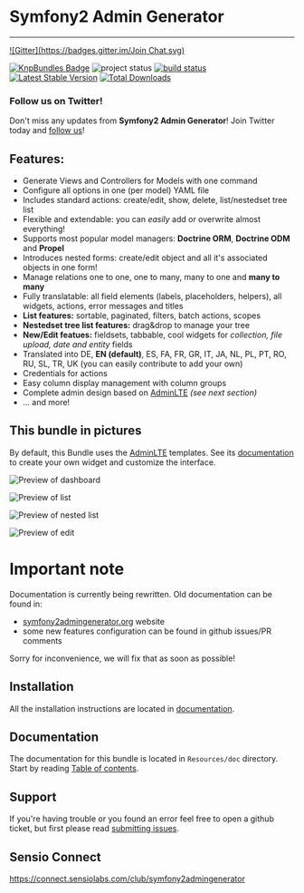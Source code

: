 # Symfony2 Admin Generator
---------------------------------------
[![Gitter](https://badges.gitter.im/Join Chat.svg)](https://gitter.im/symfony2admingenerator/GeneratorBundle?utm_source=badge&utm_medium=badge&utm_campaign=pr-badge&utm_content=badge)

[![KnpBundles Badge](http://knpbundles.com/symfony2admingenerator/GeneratorBundle/badge-short)](http://knpbundles.com/symfony2admingenerator/GeneratorBundle)
![project status](http://stillmaintained.com/symfony2admingenerator/GeneratorBundle.png) 
[![build status](https://secure.travis-ci.org/symfony2admingenerator/GeneratorBundle.png)](http://travis-ci.org/symfony2admingenerator/GeneratorBundle)
[![Latest Stable Version](https://poser.pugx.org/symfony2admingenerator/generator-bundle/v/stable.png)](https://packagist.org/packages/symfony2admingenerator/generator-bundle)
[![Total Downloads](https://poser.pugx.org/symfony2admingenerator/generator-bundle/downloads.png)](https://packagist.org/packages/symfony2admingenerator/generator-bundle)


### Follow us on Twitter!

Don't miss any updates from **Symfony2 Admin Generator**! Join Twitter today and [follow us](https://twitter.com/sf2admgen)!

## Features:

* Generate Views and Controllers for Models with one command
* Configure all options in one (per model) YAML file
* Includes standard actions: create/edit, show, delete, list/nestedset tree list
* Flexible and extendable: you can *easily* add or overwrite almost everything!
* Supports most popular model managers: **Doctrine ORM**, **Doctrine ODM** and **Propel**
* Introduces nested forms: create/edit object and all it's associated objects in one form!
* Manage relations one to one, one to many, many to one and **many to many**
* Fully translatable: all field elements (labels, placeholders, helpers), all widgets, actions, error messages and titles
* **List features:** sortable, paginated, filters, batch actions, scopes
* **Nestedset tree list features:** drag&drop to manage your tree
* **New/Edit featues:** fieldsets, tabbable, cool widgets for *collection, file upload, date and entity* fields
* Translated into DE, **EN (default)**, ES, FA, FR, GR, IT, JA, NL, PL, PT, RO, RU, SL, TR, UK (you can easily contribute to add your own)
* Credentials for actions
* Easy column display management with column groups
* Complete admin design based on [AdminLTE](https://github.com/almasaeed2010/AdminLTE) *(see next section)*
* ... and more!

## This bundle in pictures

By default, this Bundle uses the [AdminLTE](http://almsaeedstudio.com/AdminLTE/) templates. See its [documentation](http://almsaeedstudio.com/) to create your own widget and customize the
interface.

![Preview of dashboard](https://github.com/symfony2admingenerator/GeneratorBundle/raw/master/Resources/preview/dashboard-adminlte-preview.png)

![Preview of list](https://github.com/symfony2admingenerator/GeneratorBundle/raw/master/Resources/preview/list-preview.png)

![Preview of nested list](https://github.com/symfony2admingenerator/GeneratorBundle/raw/master/Resources/preview/nestedlist-preview.png)

![Preview of edit](https://github.com/symfony2admingenerator/GeneratorBundle/raw/master/Resources/preview/edit-preview.png)

# Important note

Documentation is currently being rewritten. Old documentation can be found in:

* [symfony2admingenerator.org](http://symfony2admingenerator.org) website
* some new features configuration can be found in github issues/PR comments

Sorry for inconvenience, we will fix that as soon as possible!

## Installation

All the installation instructions are located in [documentation](https://github.com/symfony2admingenerator/GeneratorBundle/blob/master/Resources/doc/documentation.md#installation).

## Documentation

The documentation for this bundle is located in `Resources/doc` directory. Start by reading [Table of contents](https://github.com/symfony2admingenerator/GeneratorBundle/blob/master/Resources/doc/documentation.md#table-of-contents).

## Support

If you're having trouble or you found an error feel free to open a github ticket, but first please read [submitting issues](https://github.com/symfony2admingenerator/GeneratorBundle/blob/master/Resources/doc/support-and-contribution/submitting-issues.md).

## Sensio Connect

https://connect.sensiolabs.com/club/symfony2admingenerator


